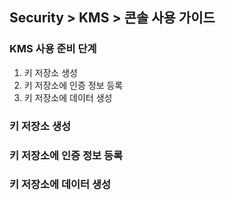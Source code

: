## Security > KMS > 콘솔 사용 가이드

### KMS 사용 준비 단계
1. 키 저장소 생성
1. 키 저장소에 인증 정보 등록
1. 키 저장소에 데이터 생성

### 키 저장소 생성

### 키 저장소에 인증 정보 등록

### 키 저장소에 데이터 생성
